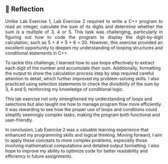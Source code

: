 ## 💭 Reflection
<p align= "justify">
Unlike Lab Exercise 1, Lab Exercise 2 required to write a C++ program to read an integer, calculate the sum of its digits and determine whether the sum is a multiple of 3, 4 or 5. This task was challenging, particularly in figuring out how to code the program to display the digit-by-digit calculation, such as 5 + 4 + 5 + 6 = 20. However, this exercise provided an excellent opportunity to deepen my understanding of looping structures and conditional statements in C++.

To tackle this challenge, I learned how to use loops effectively to extract each digit of the number and accumulate their sum. Additionally, formatting the output to show the calculation process step by step required careful attention to detail, which further improved my problem-solving skills. I also practiced using selection statements to check the divisibility of the sum by 3, 4 and 5, reinforcing my knowledge of conditional logic.

This lab exercise not only strengthened my understanding of loops and selections but also taught me how to manage program flow more efficiently. It was rewarding to see how the proper use of loops and conditions could simplify seemingly complex tasks, making the program both functional and user-friendly.

In conclusion, Lab Exercise 2 was a valuable learning experience that enhanced my programming skills and logical thinking. Moving forward, I aim to apply these concepts to more complex problems, especially those involving mathematical computations and detailed output formatting. I also hope to improve my ability to optimize code for better readability and efficiency in future assignments.

